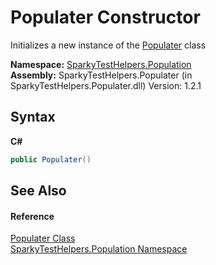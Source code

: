 # Populater Constructor 
 

Initializes a new instance of the <a href="T_SparkyTestHelpers_Population_Populater.md">Populater</a> class

**Namespace:**&nbsp;<a href="N_SparkyTestHelpers_Population.md">SparkyTestHelpers.Population</a><br />**Assembly:**&nbsp;SparkyTestHelpers.Populater (in SparkyTestHelpers.Populater.dll) Version: 1.2.1

## Syntax

**C#**<br />
``` C#
public Populater()
```


## See Also


#### Reference
<a href="T_SparkyTestHelpers_Population_Populater.md">Populater Class</a><br /><a href="N_SparkyTestHelpers_Population.md">SparkyTestHelpers.Population Namespace</a><br />